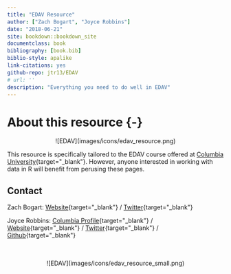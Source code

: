 ```yaml
--- 
title: "EDAV Resource"
author: ["Zach Bogart", "Joyce Robbins"]
date: "2018-06-21"
site: bookdown::bookdown_site
documentclass: book
bibliography: [book.bib]
biblio-style: apalike
link-citations: yes
github-repo: jtr13/EDAV
# url: ''
description: "Everything you need to do well in EDAV"
---
```


# About this resource {-}

<center>
![EDAV](images/icons/edav_resource.png)
</center>

This resource is specifically tailored to the EDAV course offered at [Columbia University](https://www.columbia.edu/){target="_blank"}. However, anyone interested in working with data in R will benefit from perusing these pages.

## Contact

Zach Bogart: 
[Website](https://zachbogart.com/){target="_blank"}
/
[Twitter](https://twitter.com/zachbogart){target="_blank"}

Joyce Robbins: 
[Columbia Profile](http://stat.columbia.edu/department-directory/name/joyce-robbins/){target="_blank"}
/
[Website](http://www.joyce-robbins.com/){target="_blank"}
/
[Twitter](https://twitter.com/jtrnyc){target="_blank"}
/
[Github](https://github.com/jtr13){target="_blank"}


<!-- Footer -->
<center>
</br></br>
![EDAV](images/icons/edav_resource_small.png)
</br></br>
</center>
